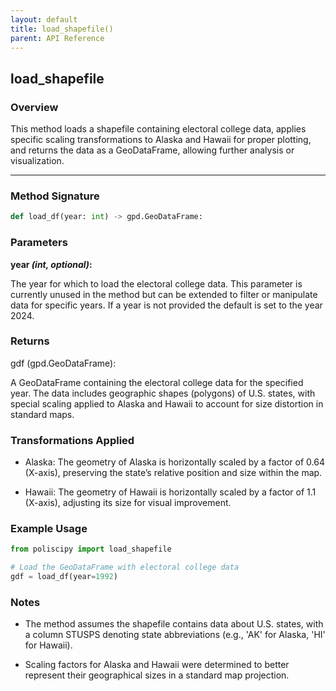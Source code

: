 ```yaml
---
layout: default
title: load_shapefile()
parent: API Reference
---
```


## load_shapefile

### Overview

This method loads a shapefile containing electoral college data, applies specific scaling transformations to Alaska and Hawaii for proper plotting, and returns the data as a GeoDataFrame, allowing further analysis or visualization.

---

### Method Signature

```python
def load_df(year: int) -> gpd.GeoDataFrame:
```

### Parameters

**year *(int, optional)*:**

The year for which to load the electoral college data. This parameter is currently unused in the method but can be extended to filter or manipulate data for specific years. If a year is not provided the default is set to the year 2024.

### Returns

gdf (gpd.GeoDataFrame):

A GeoDataFrame containing the electoral college data for the specified year. The data includes geographic shapes (polygons) of U.S. states, with special scaling applied to Alaska and Hawaii to account for size distortion in standard maps.

### Transformations Applied

- Alaska: The geometry of Alaska is horizontally scaled by a factor of 0.64 (X-axis), preserving the state’s relative position and size within the map.

- Hawaii: The geometry of Hawaii is horizontally scaled by a factor of 1.1 (X-axis), adjusting its size for visual improvement.

### Example Usage

```python
from poliscipy import load_shapefile

# Load the GeoDataFrame with electoral college data
gdf = load_df(year=1992)
```

### Notes

- The method assumes the shapefile contains data about U.S. states, with a column STUSPS denoting state abbreviations (e.g., 'AK' for Alaska, 'HI' for Hawaii).

- Scaling factors for Alaska and Hawaii were determined to better represent their geographical sizes in a standard map projection.